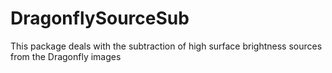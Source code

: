 # DragonflySourceSub
This package deals with the subtraction of high surface brightness sources from the Dragonfly images
